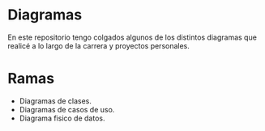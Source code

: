 # Diagramas
En este repositorio tengo colgados algunos de los distintos diagramas que realicé a lo largo de la carrera y proyectos personales.
# Ramas
- Diagramas de clases.
- Diagramas de casos de uso.
- Diagrama fisico de datos.
